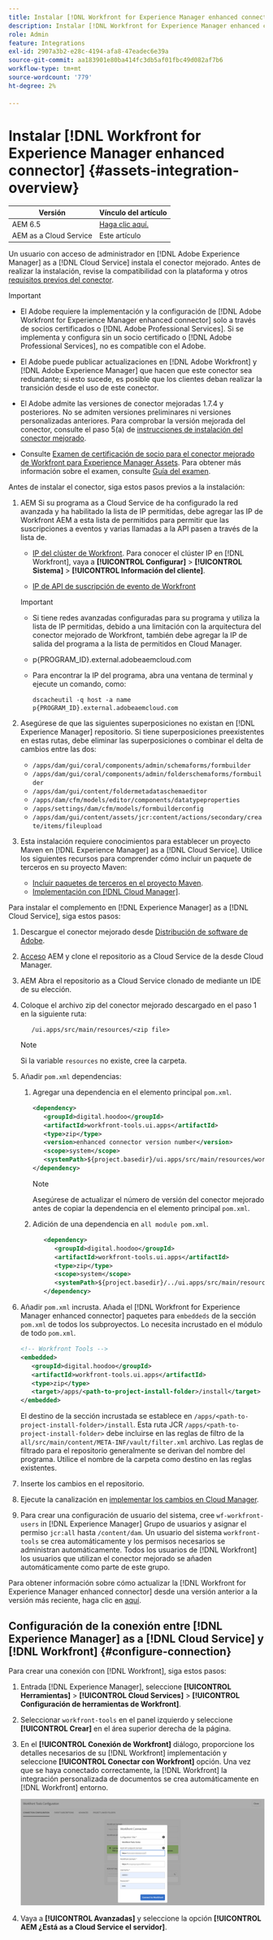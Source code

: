 ```yaml
---
title: Instalar [!DNL Workfront for Experience Manager enhanced connector]
description: Instalar [!DNL Workfront for Experience Manager enhanced connector]
role: Admin
feature: Integrations
exl-id: 2907a3b2-e28c-4194-afa8-47eadec6e39a
source-git-commit: aa183901e80ba414fc3db5af01fbc49d082af7b6
workflow-type: tm+mt
source-wordcount: '779'
ht-degree: 2%

---
```


# Instalar [!DNL Workfront for Experience Manager enhanced connector] {#assets-integration-overview}

| Versión | Vínculo del artículo |
| -------- | ---------------------------- |
| AEM 6.5 | [Haga clic aquí.](https://experienceleague.adobe.com/docs/experience-manager-65/assets/integrations/workfront-connector-install.html) |
| AEM as a Cloud Service | Este artículo |

Un usuario con acceso de administrador en [!DNL Adobe Experience Manager] as a [!DNL Cloud Service] instala el conector mejorado. Antes de realizar la instalación, revise la compatibilidad con la plataforma y otros [requisitos previos del conector](https://one.workfront.com/s/csh?context=2467&amp;pubname=the-new-workfront-experience).

>[!IMPORTANT]
>
>* El Adobe requiere la implementación y la configuración de [!DNL Adobe Workfront for Experience Manager enhanced connector] solo a través de socios certificados o [!DNL Adobe Professional Services]. Si se implementa y configura sin un socio certificado o [!DNL Adobe Professional Services], no es compatible con el Adobe.
>
>* El Adobe puede publicar actualizaciones en [!DNL Adobe Workfront] y [!DNL Adobe Experience Manager] que hacen que este conector sea redundante; si esto sucede, es posible que los clientes deban realizar la transición desde el uso de este conector.
>
>* El Adobe admite las versiones de conector mejoradas 1.7.4 y posteriores. No se admiten versiones preliminares ni versiones personalizadas anteriores. Para comprobar la versión mejorada del conector, consulte el paso 5(a) de [instrucciones de instalación del conector mejorado](workfront-connector-install.md).
>
>* Consulte [Examen de certificación de socio para el conector mejorado de Workfront para Experience Manager Assets](https://solutionpartners.adobe.com/solution-partners/home/applications/experience_cloud/workfront/journey/dev_core.html). Para obtener más información sobre el examen, consulte [Guía del examen](https://express.adobe.com/page/Tc7Mq6zLbPFy8/).

Antes de instalar el conector, siga estos pasos previos a la instalación:

1. AEM Si su programa as a Cloud Service de ha configurado la red avanzada y ha habilitado la lista de IP permitidas, debe agregar las IP de Workfront AEM a esta lista de permitidos para permitir que las suscripciones a eventos y varias llamadas a la API pasen a través de la lista de.

   * [IP del clúster de Workfront](https://experienceleague.adobe.com/docs/workfront/using/administration-and-setup/get-started-administration/configure-your-firewall.html?lang=en#ip-addresses-to-allow-for-clusters-1-2-3-5-7-8-and-9). Para conocer el clúster IP en [!DNL Workfront], vaya a **[!UICONTROL Configurar]** > **[!UICONTROL Sistema]** > **[!UICONTROL Información del cliente]**.

   * [IP de API de suscripción de evento de Workfront](https://experienceleague.adobe.com/docs/workfront/using/adobe-workfront-api/event-subscriptions/event-subs-api.html)

   >[!IMPORTANT]
   >
   >* Si tiene redes avanzadas configuradas para su programa y utiliza la lista de IP permitidas, debido a una limitación con la arquitectura del conector mejorado de Workfront, también debe agregar la IP de salida del programa a la lista de permitidos en Cloud Manager.
   >
   >* p{PROGRAM_ID}.external.adobeaemcloud.com
   >
   >* Para encontrar la IP del programa, abra una ventana de terminal y ejecute un comando, como:
   >
   >    ```TXT
   >    dscacheutil -q host -a name p{PROGRAM_ID}.external.adobeaemcloud.com
   >
   >    ```

1. Asegúrese de que las siguientes superposiciones no existan en [!DNL Experience Manager] repositorio. Si tiene superposiciones preexistentes en estas rutas, debe eliminar las superposiciones o combinar el delta de cambios entre las dos:

   * `/apps/dam/gui/coral/components/admin/schemaforms/formbuilder`
   * `/apps/dam/gui/coral/components/admin/folderschemaforms/formbuilder`
   * `/apps/dam/gui/content/foldermetadataschemaeditor`
   * `/apps/dam/cfm/models/editor/components/datatypeproperties`
   * `/apps/settings/dam/cfm/models/formbuilderconfig`
   * `/apps/dam/gui/content/assets/jcr:content/actions/secondary/create/items/fileupload`

1. Esta instalación requiere conocimientos para establecer un proyecto Maven en [!DNL Experience Manager] as a [!DNL Cloud Service]. Utilice los siguientes recursos para comprender cómo incluir un paquete de terceros en su proyecto Maven:

   * [Incluir paquetes de terceros en el proyecto Maven](https://experienceleague.adobe.com/docs/experience-manager-cloud-service/implementing/deploying/overview.html#including-third-party).
   * [Implementación con [!DNL Cloud Manager]](https://experienceleague.adobe.com/docs/experience-manager-cloud-service/implementing/using-cloud-manager/deploy-code.html?lang=es).

Para instalar el complemento en [!DNL Experience Manager] as a [!DNL Cloud Service], siga estos pasos:

1. Descargue el conector mejorado desde [Distribución de software de Adobe](https://experience.adobe.com/#/downloads/content/software-distribution/en/aem.html?package=/content/software-distribution/en/details.html/content/dam/aem/public/adobe/packages/cq650/product/assets/workfront-tools.ui.apps.zip).

1. [Acceso](https://experienceleague.adobe.com/docs/experience-manager-cloud-service/content/implementing/using-cloud-manager/managing-code/accessing-repos.html?lang=en) AEM y clone el repositorio as a Cloud Service de la desde Cloud Manager.

1. AEM Abra el repositorio as a Cloud Service clonado de mediante un IDE de su elección.

1. Coloque el archivo zip del conector mejorado descargado en el paso 1 en la siguiente ruta:

   ```TXT
      /ui.apps/src/main/resources/<zip file>
   ```

   >[!NOTE]
   >
   >Si la variable `resources` no existe, cree la carpeta.


1. Añadir `pom.xml` dependencias:

   1. Agregar una dependencia en el elemento principal `pom.xml`.

      ```XML
      <dependency>
         <groupId>digital.hoodoo</groupId>
         <artifactId>workfront-tools.ui.apps</artifactId>
         <type>zip</type>
         <version>enhanced connector version number</version>
         <scope>system</scope>
         <systemPath>${project.basedir}/ui.apps/src/main/resources/workfront-tools.ui.apps.zip</systemPath>
      </dependency>
      ```

      >[!NOTE]
      >
      >Asegúrese de actualizar el número de versión del conector mejorado antes de copiar la dependencia en el elemento principal `pom.xml`.

   1. Adición de una dependencia en `all module pom.xml`.

      ```XML
         <dependency>
            <groupId>digital.hoodoo</groupId>
            <artifactId>workfront-tools.ui.apps</artifactId>
            <type>zip</type>
            <scope>system</scope>
            <systemPath>${project.basedir}/../ui.apps/src/main/resources/workfront-tools.ui.apps.zip</systemPath>
         </dependency>
      ```


1. Añadir `pom.xml` incrusta. Añada el [!DNL Workfront for Experience Manager enhanced connector] paquetes para `embeddeds` de la sección `pom.xml` de todos los subproyectos. Lo necesita incrustado en el módulo de todo `pom.xml`.

   ```XML
   <!-- Workfront Tools -->
   <embedded>
      <groupId>digital.hoodoo</groupId>
      <artifactId>workfront-tools.ui.apps</artifactId>
      <type>zip</type>
      <target>/apps/<path-to-project-install-folder>/install</target>
   </embedded>
   ```

   El destino de la sección incrustada se establece en `/apps/<path-to-project-install-folder>/install`. Esta ruta JCR `/apps/<path-to-project-install-folder>` debe incluirse en las reglas de filtro de la `all/src/main/content/META-INF/vault/filter.xml` archivo. Las reglas de filtrado para el repositorio generalmente se derivan del nombre del programa. Utilice el nombre de la carpeta como destino en las reglas existentes.

1. Inserte los cambios en el repositorio.

1. Ejecute la canalización en [implementar los cambios en Cloud Manager](https://experienceleague.adobe.com/docs/experience-manager-cloud-service/content/implementing/using-cloud-manager/deploy-code.html).

1. Para crear una configuración de usuario del sistema, cree `wf-workfront-users` in [!DNL Experience Manager] Grupo de usuarios y asignar el permiso `jcr:all` hasta `/content/dam`. Un usuario del sistema `workfront-tools` se crea automáticamente y los permisos necesarios se administran automáticamente. Todos los usuarios de [!DNL Workfront] los usuarios que utilizan el conector mejorado se añaden automáticamente como parte de este grupo.

Para obtener información sobre cómo actualizar la [!DNL Workfront for Experience Manager enhanced connector] desde una versión anterior a la versión más reciente, haga clic en [aquí](update-workfront-enhanced-connector.md).

## Configuración de la conexión entre [!DNL Experience Manager] as a [!DNL Cloud Service] y [!DNL Workfront] {#configure-connection}

Para crear una conexión con [!DNL Workfront], siga estos pasos:

1. Entrada [!DNL Experience Manager], seleccione **[!UICONTROL Herramientas]** > **[!UICONTROL Cloud Services]** > **[!UICONTROL Configuración de herramientas de Workfront]**.

1. Seleccionar `workfront-tools` en el panel izquierdo y seleccione **[!UICONTROL Crear]** en el área superior derecha de la página.

1. En el **[!UICONTROL Conexión de Workfront]** diálogo, proporcione los detalles necesarios de su [!DNL Workfront] implementación y seleccione **[!UICONTROL Conectar con Workfront]** opción. Una vez que se haya conectado correctamente, la [!DNL Workfront] la integración personalizada de documentos se crea automáticamente en [!DNL Workfront] entorno.

   ![Connect [!DNL Experience Manager] y [!DNL Workfront]](/help/assets/assets/wf-connection-config.png)

1. Vaya a **[!UICONTROL Avanzadas]** y seleccione la opción **[!UICONTROL AEM ¿Está as a Cloud Service el servidor]**.
